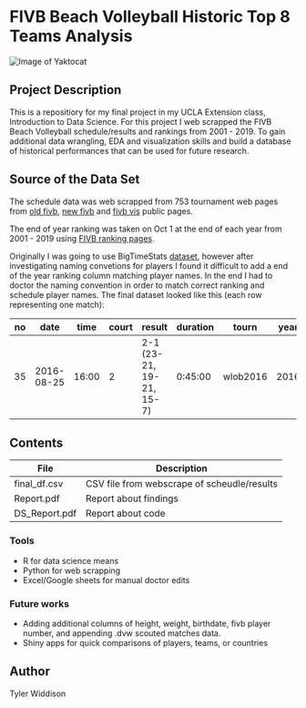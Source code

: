 #                       FIVB Beach Volleyball Historic Top 8 Teams Analysis



![Image of Yaktocat](https://www.sportface.it/wp-content/uploads/2018/05/FIVB-Beach-Volley-World-Tour-Logo.jpg)
## Project Description
This is a repositiory for my final project in my UCLA Extension class, Introduction to Data Science.
For this project I web scrapped the FIVB Beach Volleyball schedule/results and rankings from 2001 - 2019. To gain additional data wrangling, EDA and visualization skills and build a database of historical performances that can be used for future research.

## Source of the Data Set
The schedule data was web scrapped from 753 tournament web pages from [old fivb](http://www.fivb.org/EN/BeachVolleyball/Competitions/Competitions.htm), [new fivb](https://www.fivb.org/EN/BeachVolleyball/calendar.asp) and [fivb vis](https://www.fivb.org/visasp/JS_BMatchList.aspx?TournCode=&Phase=2) public pages.

The end of year ranking was taken on Oct 1 at the end of each year from 2001 - 2019 using [FIVB ranking pages](http://www.fivb.org/Vis/Public/JS/Beach/SeasonRank.aspx?Gender=1&id=BTechPlayW&Date=20191001).

Originally I was going to use BigTimeStats [dataset](https://github.com/BigTimeStats/beach-volleyball/tree/master/data), however after investigating naming convetions for players I found it difficult to add a end of the year ranking column matching player names. In the end I had to doctor the naming convention in order to match correct ranking and schedule player names. The final dataset looked like this (each row representing one match):

|no|date|time|court|result|duration|tourn|year|phase|team_a|team_a_country|team_b|team_b_country|winning_country|team_a_rank|player_1_team_a|player_2_team_a|team_b_rank|player_1_team_b|player_2_team_b|gender|team_a_sets_won|team_b_sets_won|team_a_game_one_points|team_b_game_one_points|team_a_game_two_points|team_b_game_two_points|team_a_game_three_points|team_b_game_three_points|tourn_rank
|-|-|-|-|-|-|-|-|-|-|-|-|-|-|-|-|-|-|-|-|-|-|-|-|-|-|-|-|-|-|
|35|2016-08-25|16:00|2|2-1 (23-21, 19-21, 15-7)|0:45:00|wlob2016|2016|Pool B|larissa/talita|bra|van der vlist/van gestel|ned|bra|3|larissa|talita|25|van der vlist|van gestel|w|2|1|23|21|10|21|15|7|43.03|

 ## Contents
 
|File|Description|
|-|-|
|final_df.csv|CSV file from webscrape of scheudle/results|
|Report.pdf|Report about findings|
|DS_Report.pdf|Report about code|

### Tools
- R for data science means
- Python for web scrapping
- Excel/Google sheets for manual doctor edits

### Future works
- Adding additional columns of height, weight, birthdate, fivb player number, and appending .dvw scouted matches data.
- Shiny apps for quick comparisons of players, teams, or countries

## Author
Tyler Widdison





